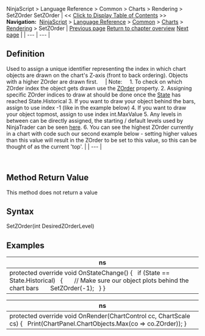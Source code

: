 ﻿
NinjaScript > Language Reference > Common > Charts > Rendering > SetZOrder
SetZOrder
| << [Click to Display Table of Contents](setzorder.md) >> **Navigation:**     [NinjaScript](ninjascript-1.md) > [Language Reference](language_reference_wip-1.md) > [Common](common-1.md) > [Charts](chart-1.md) > [Rendering](rendering-1.md) > SetZOrder | [Previous page](rendertarget-1.md) [Return to chapter overview](rendering-1.md) [Next page](chart_zorder-1.md) |
| --- | --- |
## Definition
Used to assign a unique identifier representing the index in which chart objects are drawn on the chart's Z-axis (front to back ordering). Objects with a higher ZOrder are drawn first.  
 
| Note:     1. To check on which ZOrder index the object gets drawn use the [ZOrder](chart_zorder-1.md) property. 2. Assigning specific ZOrder indices to draw at should be done once the [State](onstatechange-1.md) has reached State.Historical  3. If you want to draw your object behind the bars, assign to use index -1 (like in the example below) 4. If you want to draw your object topmost, assign to use index int.MaxValue 5. Any levels in between can be directly assigned, the starting / default levels used by NinjaTrader can be seen [here](chart_zorder-1.md). 6. You can see the highest ZOrder currently in a chart with code such our second example below - setting higher values than this value will result in the ZOrder to be set to this value, so this can be thought of as the current 'top'. |
| --- |

 
## Method Return Value
This method does not return a value
 
## Syntax
SetZOrder(int DesiredZOrderLevel)
 
## Examples
| ns |
| --- |
| protected override void OnStateChange() {    if (State == State.Historical)    {        // Make sure our object plots behind the chart bars        SetZOrder(-1);    } } |

| ns |
| --- |
| protected override void OnRender(ChartControl cc, ChartScale cs) {    Print(ChartPanel.ChartObjects.Max(co => co.ZOrder)); } |
